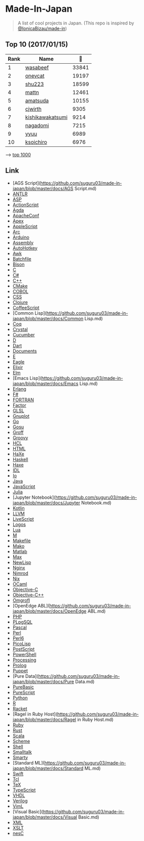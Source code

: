 # Made-In-Japan

> A list of cool projects in Japan. (This repo is inspired by [@IonicaBizau/made-in](https://github.com/IonicaBizau/made-in))

 
## Top 10 (2017/01/15)
|Rank|Name|:star2:|
|---|---|---|
|1|[wasabeef](https://github.com/wasabeef)|33841|
|2|[onevcat](https://github.com/onevcat)|19197|
|3|[shu223](https://github.com/shu223)|18599|
|4|[mattn](https://github.com/mattn)|12461|
|5|[amatsuda](https://github.com/amatsuda)|10155|
|6|[cjwirth](https://github.com/cjwirth)|9305|
|7|[kishikawakatsumi](https://github.com/kishikawakatsumi)|9214|
|8|[nagadomi](https://github.com/nagadomi)|7215|
|9|[yyuu](https://github.com/yyuu)|6989|
|10|[ksoichiro](https://github.com/ksoichiro)|6976|

--> [top 1000](https://github.com/suguru03/made-in-japan/blob/master/docs/rank.md)
 
## Link
 - [AGS Script](https://github.com/suguru03/made-in-japan/blob/master/docs/AGS Script.md)
 - [ANTLR](https://github.com/suguru03/made-in-japan/blob/master/docs/ANTLR.md)
 - [ASP](https://github.com/suguru03/made-in-japan/blob/master/docs/ASP.md)
 - [ActionScript](https://github.com/suguru03/made-in-japan/blob/master/docs/ActionScript.md)
 - [Agda](https://github.com/suguru03/made-in-japan/blob/master/docs/Agda.md)
 - [ApacheConf](https://github.com/suguru03/made-in-japan/blob/master/docs/ApacheConf.md)
 - [Apex](https://github.com/suguru03/made-in-japan/blob/master/docs/Apex.md)
 - [AppleScript](https://github.com/suguru03/made-in-japan/blob/master/docs/AppleScript.md)
 - [Arc](https://github.com/suguru03/made-in-japan/blob/master/docs/Arc.md)
 - [Arduino](https://github.com/suguru03/made-in-japan/blob/master/docs/Arduino.md)
 - [Assembly](https://github.com/suguru03/made-in-japan/blob/master/docs/Assembly.md)
 - [AutoHotkey](https://github.com/suguru03/made-in-japan/blob/master/docs/AutoHotkey.md)
 - [Awk](https://github.com/suguru03/made-in-japan/blob/master/docs/Awk.md)
 - [Batchfile](https://github.com/suguru03/made-in-japan/blob/master/docs/Batchfile.md)
 - [Bison](https://github.com/suguru03/made-in-japan/blob/master/docs/Bison.md)
 - [C](https://github.com/suguru03/made-in-japan/blob/master/docs/C.md)
 - [C#](https://github.com/suguru03/made-in-japan/blob/master/docs/C#.md)
 - [C++](https://github.com/suguru03/made-in-japan/blob/master/docs/C++.md)
 - [CMake](https://github.com/suguru03/made-in-japan/blob/master/docs/CMake.md)
 - [COBOL](https://github.com/suguru03/made-in-japan/blob/master/docs/COBOL.md)
 - [CSS](https://github.com/suguru03/made-in-japan/blob/master/docs/CSS.md)
 - [Clojure](https://github.com/suguru03/made-in-japan/blob/master/docs/Clojure.md)
 - [CoffeeScript](https://github.com/suguru03/made-in-japan/blob/master/docs/CoffeeScript.md)
 - [Common Lisp](https://github.com/suguru03/made-in-japan/blob/master/docs/Common Lisp.md)
 - [Coq](https://github.com/suguru03/made-in-japan/blob/master/docs/Coq.md)
 - [Crystal](https://github.com/suguru03/made-in-japan/blob/master/docs/Crystal.md)
 - [Cucumber](https://github.com/suguru03/made-in-japan/blob/master/docs/Cucumber.md)
 - [D](https://github.com/suguru03/made-in-japan/blob/master/docs/D.md)
 - [Dart](https://github.com/suguru03/made-in-japan/blob/master/docs/Dart.md)
 - [Documents](https://github.com/suguru03/made-in-japan/blob/master/docs/Documents.md)
 - [E](https://github.com/suguru03/made-in-japan/blob/master/docs/E.md)
 - [Eagle](https://github.com/suguru03/made-in-japan/blob/master/docs/Eagle.md)
 - [Elixir](https://github.com/suguru03/made-in-japan/blob/master/docs/Elixir.md)
 - [Elm](https://github.com/suguru03/made-in-japan/blob/master/docs/Elm.md)
 - [Emacs Lisp](https://github.com/suguru03/made-in-japan/blob/master/docs/Emacs Lisp.md)
 - [Erlang](https://github.com/suguru03/made-in-japan/blob/master/docs/Erlang.md)
 - [F#](https://github.com/suguru03/made-in-japan/blob/master/docs/F#.md)
 - [FORTRAN](https://github.com/suguru03/made-in-japan/blob/master/docs/FORTRAN.md)
 - [Factor](https://github.com/suguru03/made-in-japan/blob/master/docs/Factor.md)
 - [GLSL](https://github.com/suguru03/made-in-japan/blob/master/docs/GLSL.md)
 - [Gnuplot](https://github.com/suguru03/made-in-japan/blob/master/docs/Gnuplot.md)
 - [Go](https://github.com/suguru03/made-in-japan/blob/master/docs/Go.md)
 - [Gosu](https://github.com/suguru03/made-in-japan/blob/master/docs/Gosu.md)
 - [Groff](https://github.com/suguru03/made-in-japan/blob/master/docs/Groff.md)
 - [Groovy](https://github.com/suguru03/made-in-japan/blob/master/docs/Groovy.md)
 - [HCL](https://github.com/suguru03/made-in-japan/blob/master/docs/HCL.md)
 - [HTML](https://github.com/suguru03/made-in-japan/blob/master/docs/HTML.md)
 - [HaXe](https://github.com/suguru03/made-in-japan/blob/master/docs/HaXe.md)
 - [Haskell](https://github.com/suguru03/made-in-japan/blob/master/docs/Haskell.md)
 - [Haxe](https://github.com/suguru03/made-in-japan/blob/master/docs/Haxe.md)
 - [IDL](https://github.com/suguru03/made-in-japan/blob/master/docs/IDL.md)
 - [Io](https://github.com/suguru03/made-in-japan/blob/master/docs/Io.md)
 - [Java](https://github.com/suguru03/made-in-japan/blob/master/docs/Java.md)
 - [JavaScript](https://github.com/suguru03/made-in-japan/blob/master/docs/JavaScript.md)
 - [Julia](https://github.com/suguru03/made-in-japan/blob/master/docs/Julia.md)
 - [Jupyter Notebook](https://github.com/suguru03/made-in-japan/blob/master/docs/Jupyter Notebook.md)
 - [Kotlin](https://github.com/suguru03/made-in-japan/blob/master/docs/Kotlin.md)
 - [LLVM](https://github.com/suguru03/made-in-japan/blob/master/docs/LLVM.md)
 - [LiveScript](https://github.com/suguru03/made-in-japan/blob/master/docs/LiveScript.md)
 - [Logos](https://github.com/suguru03/made-in-japan/blob/master/docs/Logos.md)
 - [Lua](https://github.com/suguru03/made-in-japan/blob/master/docs/Lua.md)
 - [M](https://github.com/suguru03/made-in-japan/blob/master/docs/M.md)
 - [Makefile](https://github.com/suguru03/made-in-japan/blob/master/docs/Makefile.md)
 - [Mako](https://github.com/suguru03/made-in-japan/blob/master/docs/Mako.md)
 - [Matlab](https://github.com/suguru03/made-in-japan/blob/master/docs/Matlab.md)
 - [Max](https://github.com/suguru03/made-in-japan/blob/master/docs/Max.md)
 - [NewLisp](https://github.com/suguru03/made-in-japan/blob/master/docs/NewLisp.md)
 - [Nginx](https://github.com/suguru03/made-in-japan/blob/master/docs/Nginx.md)
 - [Nimrod](https://github.com/suguru03/made-in-japan/blob/master/docs/Nimrod.md)
 - [Nix](https://github.com/suguru03/made-in-japan/blob/master/docs/Nix.md)
 - [OCaml](https://github.com/suguru03/made-in-japan/blob/master/docs/OCaml.md)
 - [Objective-C](https://github.com/suguru03/made-in-japan/blob/master/docs/Objective-C.md)
 - [Objective-C++](https://github.com/suguru03/made-in-japan/blob/master/docs/Objective-C++.md)
 - [Omgrofl](https://github.com/suguru03/made-in-japan/blob/master/docs/Omgrofl.md)
 - [OpenEdge ABL](https://github.com/suguru03/made-in-japan/blob/master/docs/OpenEdge ABL.md)
 - [PHP](https://github.com/suguru03/made-in-japan/blob/master/docs/PHP.md)
 - [PLpgSQL](https://github.com/suguru03/made-in-japan/blob/master/docs/PLpgSQL.md)
 - [Pascal](https://github.com/suguru03/made-in-japan/blob/master/docs/Pascal.md)
 - [Perl](https://github.com/suguru03/made-in-japan/blob/master/docs/Perl.md)
 - [Perl6](https://github.com/suguru03/made-in-japan/blob/master/docs/Perl6.md)
 - [PicoLisp](https://github.com/suguru03/made-in-japan/blob/master/docs/PicoLisp.md)
 - [PostScript](https://github.com/suguru03/made-in-japan/blob/master/docs/PostScript.md)
 - [PowerShell](https://github.com/suguru03/made-in-japan/blob/master/docs/PowerShell.md)
 - [Processing](https://github.com/suguru03/made-in-japan/blob/master/docs/Processing.md)
 - [Prolog](https://github.com/suguru03/made-in-japan/blob/master/docs/Prolog.md)
 - [Puppet](https://github.com/suguru03/made-in-japan/blob/master/docs/Puppet.md)
 - [Pure Data](https://github.com/suguru03/made-in-japan/blob/master/docs/Pure Data.md)
 - [PureBasic](https://github.com/suguru03/made-in-japan/blob/master/docs/PureBasic.md)
 - [PureScript](https://github.com/suguru03/made-in-japan/blob/master/docs/PureScript.md)
 - [Python](https://github.com/suguru03/made-in-japan/blob/master/docs/Python.md)
 - [R](https://github.com/suguru03/made-in-japan/blob/master/docs/R.md)
 - [Racket](https://github.com/suguru03/made-in-japan/blob/master/docs/Racket.md)
 - [Ragel in Ruby Host](https://github.com/suguru03/made-in-japan/blob/master/docs/Ragel in Ruby Host.md)
 - [Ruby](https://github.com/suguru03/made-in-japan/blob/master/docs/Ruby.md)
 - [Rust](https://github.com/suguru03/made-in-japan/blob/master/docs/Rust.md)
 - [Scala](https://github.com/suguru03/made-in-japan/blob/master/docs/Scala.md)
 - [Scheme](https://github.com/suguru03/made-in-japan/blob/master/docs/Scheme.md)
 - [Shell](https://github.com/suguru03/made-in-japan/blob/master/docs/Shell.md)
 - [Smalltalk](https://github.com/suguru03/made-in-japan/blob/master/docs/Smalltalk.md)
 - [Smarty](https://github.com/suguru03/made-in-japan/blob/master/docs/Smarty.md)
 - [Standard ML](https://github.com/suguru03/made-in-japan/blob/master/docs/Standard ML.md)
 - [Swift](https://github.com/suguru03/made-in-japan/blob/master/docs/Swift.md)
 - [Tcl](https://github.com/suguru03/made-in-japan/blob/master/docs/Tcl.md)
 - [TeX](https://github.com/suguru03/made-in-japan/blob/master/docs/TeX.md)
 - [TypeScript](https://github.com/suguru03/made-in-japan/blob/master/docs/TypeScript.md)
 - [VHDL](https://github.com/suguru03/made-in-japan/blob/master/docs/VHDL.md)
 - [Verilog](https://github.com/suguru03/made-in-japan/blob/master/docs/Verilog.md)
 - [VimL](https://github.com/suguru03/made-in-japan/blob/master/docs/VimL.md)
 - [Visual Basic](https://github.com/suguru03/made-in-japan/blob/master/docs/Visual Basic.md)
 - [XML](https://github.com/suguru03/made-in-japan/blob/master/docs/XML.md)
 - [XSLT](https://github.com/suguru03/made-in-japan/blob/master/docs/XSLT.md)
 - [nesC](https://github.com/suguru03/made-in-japan/blob/master/docs/nesC.md)
